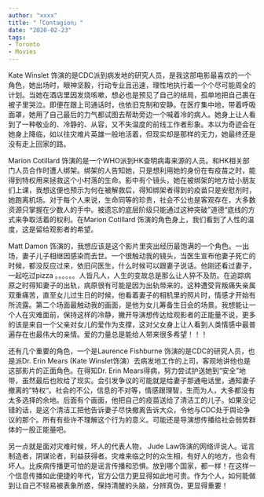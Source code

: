 ```yaml
---
author: "xxxx"
title: "「Contagion」"
date: "2020-02-23"
tags:  
- Toronto
- Movies
---
```


Kate Winslet 饰演的是CDC派到病发地的研究人员，是我这部电影最喜欢的一个角色，她出场时，眼神坚毅，行动专业且迅速，理性地执行着一个个尽可能周全的计划。当她在酒店里因发烧咳嗽，想必也是预见了自己的结局，孤单地把自己裹在被子里哭泣。即便在跟上司通话时，也依旧克制和安静。在医疗集中地，带着呼吸面罩，她用了自己最后的力气都试图去帮助旁边一个喊着冷的病人。她身上让人看到了一种敬业的、冷静的、从容，又不失温度的前线工作者形象。本以为奇迹会在她身上降临，如以往灾难片英雄一般地活着，但现实却是那样的无力，她最终还是没有走上回家的路。

Marion Cotillard 饰演的是一个WHO派到HK查明病毒来源的人员。和HK相关部门人员合作时遭人绑架。绑架的人告知她，只是想利用她的身份在有疫苗之时，能得到特权用来拯救这个小村落的生命。影中有个镜头，她在被绑架的地方给小朋友们上课，我想这便也预示为何在被解救后，得知绑架者得到的疫苗只是安慰剂时，她跑离机场。对于每个人来说，生命同等的珍贵，社会不公也是客观存在，大多数资源只掌握在少数人的手中。被遗忘的底层阶级只能通过这种突破”道德“底线的方式来争取活着的权利。在Marion Cotillard 饰演的角色身上，我们看到了人性的温度，这是留给观影者的希望。

Matt Damon 饰演的，我想应该是这个影片里突出经历最饱满的一个角色。一出场，妻子儿子相继因感染而去世。一个很触动我的镜头，当医生宣布他妻子死亡的时候，都没反应过来，依旧问医生，什么时候可以跟妻子说话。他刚还看过妻子，一起吃过pizza 。。。。。。人皆凡人，人生的变故总是那么让人猝不及防。在追踪病原之时得知妻子的出轨，病原很有可能是因为出轨带来的。这种遭受背叛痛失亲属双重痛苦，直至女儿过生日的时候，他看着妻子的相机里的照片时，情感才开始有所流露。第二个场面最触动我的画面，是他为女儿筹备生日会的场景。我想能让一个人在灾难面前，保持这样的冷静，撇开导演想传达给观影者的正能量不说，更多的该是来自一个父亲对女儿的爱作为支撑，这对父女身上让人看到人类情感中最普遍存在也最伟大的亲情。爱的力量总是能给人带来很多希望！！！

 还有几个重要的角色，一个是Laurence Fishburne 饰演的是CDC的研究人员，也是派Dr. Erin Mears (Kate Winslet饰演）去病发地工作的上司，客观地讲他也是这部影片的正面角色。在得知Dr. Erin Mears得病，努力尝试护送她到“安全”地带，虽然最后也败给了现实。会引发争议的可能就是给妻子那通电话里，通知妻子撤离的”特权“。社会的不公，信息的不对等，情感跟理智，生而为人，大多都没有太多选择的余地。后面有个画面，他把自己的疫苗送给了清洁工的儿子。如果没记错的话，是这个清洁工把他告诉妻子尽快撤离告诉大众，令他与CDC处于舆论争议的那个。所有有些许不理解这个行为的意义。可能还是导演想传播给社会弱势群体的一股正能量吧。

另一点就是面对灾难时候，坏人的代表人物， Jude Law饰演的网络评说人。谣言制造者，阴谋论者，利益获得者。灾难来临之时的众生相，有好人的地方，也会有坏人。比疾病传播更可怕的是谣言传播和恐惧。放到哪个国家，都一样！在这样一个信息传播如此便捷的年代，官方公信力更显得如此地可贵。作为个人，如何能做到让自己不轻易被表象所惑，保持清醒的头脑，分辨真伪，更显得重要！